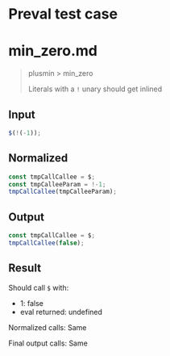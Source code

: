# Preval test case

# min_zero.md

> plusmin > min_zero
>
> Literals with a `!` unary should get inlined

## Input

`````js filename=intro
$(!(-1));
`````

## Normalized

`````js filename=intro
const tmpCallCallee = $;
const tmpCalleeParam = !-1;
tmpCallCallee(tmpCalleeParam);
`````

## Output

`````js filename=intro
const tmpCallCallee = $;
tmpCallCallee(false);
`````

## Result

Should call `$` with:
 - 1: false
 - eval returned: undefined

Normalized calls: Same

Final output calls: Same
